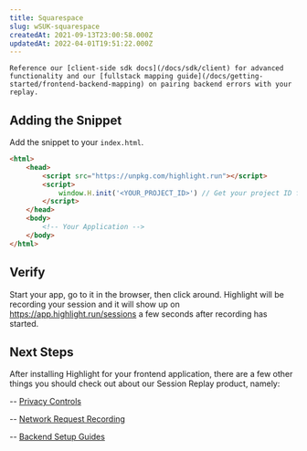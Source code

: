 ```yaml
---
title: Squarespace
slug: wSUK-squarespace
createdAt: 2021-09-13T23:00:58.000Z
updatedAt: 2022-04-01T19:51:22.000Z
---
```


```hint
Reference our [client-side sdk docs](/docs/sdk/client) for advanced functionality and our [fullstack mapping guide](/docs/getting-started/frontend-backend-mapping) on pairing backend errors with your replay.
```
## Adding the Snippet

Add the snippet to your `index.html`.

```html
<html>
	<head>
		<script src="https://unpkg.com/highlight.run"></script>
		<script>
			window.H.init('<YOUR_PROJECT_ID>') // Get your project ID from https://app.highlight.run/setup
		</script>
	</head>
	<body>
		<!-- Your Application -->
	</body>
</html>
```

## Verify

Start your app, go to it in the browser, then click around. Highlight will be recording your session and it will show up on <https://app.highlight.run/sessions> a few seconds after recording has started.

## Next Steps

After installing Highlight for your frontend application, there are a few other things you should check out about our Session Replay product, namely:

-- [Privacy Controls](/docs/session-replay/privacy)

-- [Network Request Recording](/docs/session-replay/recording-network-requests-and-responses)

-- [Backend Setup Guides](/docs/getting-started/backend-sdk/overview)
